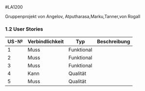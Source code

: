 #LA1200 

Gruppenprojekt von Angelov, Atputharasa,Marku,Tanner,von Rogall

### 1.2 User Stories

| US-№ | Verbindlichkeit | Typ  | Beschreibung                       |
| ---- | --------------- | ---- | ---------------------------------- |
| 1    |  Muss               |  Funktional    | |
| 2 |     Muss            | Funktional     |                                 |
| 3 | Muss | Funktional| |
| 4 | Kann | Qualität | |
| 5 | Muss | Qualität | |
